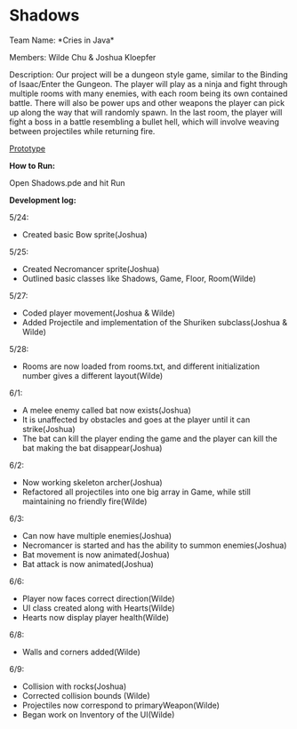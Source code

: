# Shadows
Team Name: \*Cries in Java\*

Members: Wilde Chu & Joshua Kloepfer

Description: Our project will be a dungeon style game, similar to the Binding of Isaac/Enter the Gungeon.  The player will play as a ninja and fight through multiple rooms with many enemies, with each room being its own contained battle. There will also be power ups and other weapons the player can pick up along the way that will randomly spawn. In the last room, the player will fight a boss in a battle resembling a bullet hell, which will involve weaving between projectiles while returning fire.

[Prototype](https://docs.google.com/document/d/1um9NYU4VOosW5PTzd0VpSnWpZxrdpRQoRMOCysq01pk/edit?usp=sharing)


**How to Run:**

Open Shadows.pde and hit Run


**Development log:**

5/24:
- Created basic Bow sprite(Joshua)

5/25:
- Created Necromancer sprite(Joshua)
- Outlined basic classes like Shadows, Game, Floor, Room(Wilde)

5/27:
- Coded player movement(Joshua & Wilde)
- Added Projectile and implementation of the Shuriken subclass(Joshua & Wilde)

5/28:
- Rooms are now loaded from rooms.txt, and different initialization number gives a different layout(Wilde)

6/1:
- A melee enemy called bat now exists(Joshua)
- It is unaffected by obstacles and goes at the player until it can strike(Joshua)
- The bat can kill the player ending the game and the player can kill the bat making the bat disappear(Joshua)

6/2:
- Now working skeleton archer(Joshua)
- Refactored all projectiles into one big array in Game, while still maintaining no friendly fire(Wilde)

6/3:
- Can now have multiple enemies(Joshua)
- Necromancer is started and has the ability to summon enemies(Joshua)
- Bat movement is now animated(Joshua)
- Bat attack is now animated(Joshua)

6/6:
- Player now faces correct direction(Wilde)
- UI class created along with Hearts(Wilde)
- Hearts now display player health(Wilde)

6/8:
- Walls and corners added(Wilde)

6/9:
- Collision with rocks(Joshua)
- Corrected collision bounds (Wilde)
- Projectiles now correspond to primaryWeapon(Wilde)
- Began work on Inventory of the UI(Wilde)
